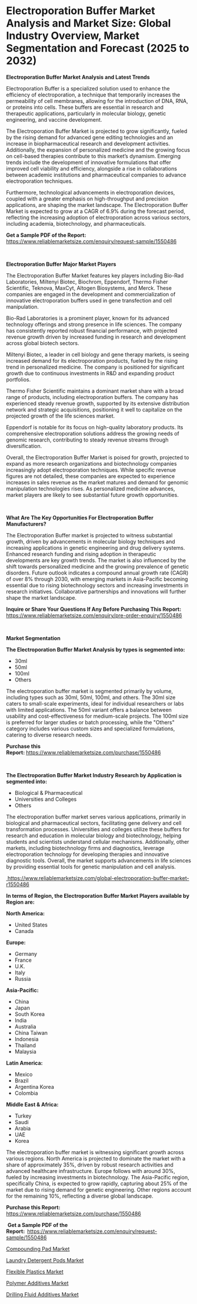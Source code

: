 <p><h1>Electroporation Buffer Market Analysis and Market Size: Global Industry Overview, Market Segmentation and Forecast (2025 to 2032)</h1></p><p><strong>Electroporation Buffer Market Analysis and Latest Trends</strong></p>
<p><p>Electroporation Buffer is a specialized solution used to enhance the efficiency of electroporation, a technique that temporarily increases the permeability of cell membranes, allowing for the introduction of DNA, RNA, or proteins into cells. These buffers are essential in research and therapeutic applications, particularly in molecular biology, genetic engineering, and vaccine development. </p><p>The Electroporation Buffer Market is projected to grow significantly, fueled by the rising demand for advanced gene editing technologies and an increase in biopharmaceutical research and development activities. Additionally, the expansion of personalized medicine and the growing focus on cell-based therapies contribute to this market’s dynamism. Emerging trends include the development of innovative formulations that offer improved cell viability and efficiency, alongside a rise in collaborations between academic institutions and pharmaceutical companies to advance electroporation techniques. </p><p>Furthermore, technological advancements in electroporation devices, coupled with a greater emphasis on high-throughput and precision applications, are shaping the market landscape. The Electroporation Buffer Market is expected to grow at a CAGR of 6.9% during the forecast period, reflecting the increasing adoption of electroporation across various sectors, including academia, biotechnology, and pharmaceuticals.</p></p>
<p><strong>Get a Sample PDF of the Report:&nbsp;</strong> <a href="https://www.reliablemarketsize.com/enquiry/request-sample/1550486?utm_campaign=1991&utm_medium=2&utm_source=Github&utm_content=ia&utm_term=31032025&utm_id=electroporation-buffer">https://www.reliablemarketsize.com/enquiry/request-sample/1550486</a></p>
<p>&nbsp;</p>
<p><strong>Electroporation Buffer Major Market Players</strong></p>
<p><p>The Electroporation Buffer Market features key players including Bio-Rad Laboratories, Miltenyi Biotec, Biochrom, Eppendorf, Thermo Fisher Scientific, Teknova, MaxCyt, Altogen Biosystems, and Merck. These companies are engaged in the development and commercialization of innovative electroporation buffers used in gene transfection and cell manipulation.</p><p>Bio-Rad Laboratories is a prominent player, known for its advanced technology offerings and strong presence in life sciences. The company has consistently reported robust financial performance, with projected revenue growth driven by increased funding in research and development across global biotech sectors.</p><p>Miltenyi Biotec, a leader in cell biology and gene therapy markets, is seeing increased demand for its electroporation products, fueled by the rising trend in personalized medicine. The company is positioned for significant growth due to continuous investments in R&D and expanding product portfolios.</p><p>Thermo Fisher Scientific maintains a dominant market share with a broad range of products, including electroporation buffers. The company has experienced steady revenue growth, supported by its extensive distribution network and strategic acquisitions, positioning it well to capitalize on the projected growth of the life sciences market.</p><p>Eppendorf is notable for its focus on high-quality laboratory products. Its comprehensive electroporation solutions address the growing needs of genomic research, contributing to steady revenue streams through diversification.</p><p>Overall, the Electroporation Buffer Market is poised for growth, projected to expand as more research organizations and biotechnology companies increasingly adopt electroporation techniques. While specific revenue figures are not detailed, these companies are expected to experience increases in sales revenue as the market matures and demand for genomic manipulation technologies rises. As personalized medicine advances, market players are likely to see substantial future growth opportunities.</p></p>
<p>&nbsp;</p>
<p><strong>What Are The Key Opportunities For Electroporation Buffer Manufacturers?</strong></p>
<p><p>The Electroporation Buffer market is projected to witness substantial growth, driven by advancements in molecular biology techniques and increasing applications in genetic engineering and drug delivery systems. Enhanced research funding and rising adoption in therapeutic developments are key growth trends. The market is also influenced by the shift towards personalized medicine and the growing prevalence of genetic disorders. Future outlook indicates a compound annual growth rate (CAGR) of over 8% through 2030, with emerging markets in Asia-Pacific becoming essential due to rising biotechnology sectors and increasing investments in research initiatives. Collaborative partnerships and innovations will further shape the market landscape.</p></p>
<p><strong>Inquire or Share Your Questions If Any Before Purchasing This Report:</strong> <a href="https://www.reliablemarketsize.com/enquiry/pre-order-enquiry/1550486?utm_campaign=1991&utm_medium=2&utm_source=Github&utm_content=ia&utm_term=31032025&utm_id=electroporation-buffer">https://www.reliablemarketsize.com/enquiry/pre-order-enquiry/1550486</a></p>
<p>&nbsp;</p>
<p><strong>Market Segmentation</strong></p>
<p><strong>The Electroporation Buffer Market Analysis by types is segmented into:</strong></p>
<p><ul><li>30ml</li><li>50ml</li><li>100ml</li><li>Others</li></ul></p>
<p><p>The electroporation buffer market is segmented primarily by volume, including types such as 30ml, 50ml, 100ml, and others. The 30ml size caters to small-scale experiments, ideal for individual researchers or labs with limited applications. The 50ml variant offers a balance between usability and cost-effectiveness for medium-scale projects. The 100ml size is preferred for larger studies or batch processing, while the "Others" category includes various custom sizes and specialized formulations, catering to diverse research needs.</p></p>
<p><strong>Purchase this Report:&nbsp;</strong><a href="https://www.reliablemarketsize.com/purchase/1550486?utm_campaign=1991&utm_medium=2&utm_source=Github&utm_content=ia&utm_term=31032025&utm_id=electroporation-buffer">https://www.reliablemarketsize.com/purchase/1550486</a></p>
<p>&nbsp;</p>
<p><strong>The Electroporation Buffer Market Industry Research by Application is segmented into:</strong></p>
<p><ul><li>Biological & Pharmaceutical</li><li>Universities and Colleges</li><li>Others</li></ul></p>
<p><p>The electroporation buffer market serves various applications, primarily in biological and pharmaceutical sectors, facilitating gene delivery and cell transformation processes. Universities and colleges utilize these buffers for research and education in molecular biology and biotechnology, helping students and scientists understand cellular mechanisms. Additionally, other markets, including biotechnology firms and diagnostics, leverage electroporation technology for developing therapies and innovative diagnostic tools. Overall, the market supports advancements in life sciences by providing essential tools for genetic manipulation and cell analysis.</p></p>
<p><a href="https://www.reliablemarketsize.com/global-electroporation-buffer-market-r1550486?utm_campaign=1991&utm_medium=2&utm_source=Github&utm_content=ia&utm_term=31032025&utm_id=electroporation-buffer">&nbsp;https://www.reliablemarketsize.com/global-electroporation-buffer-market-r1550486</a></p>
<p><strong>In terms of Region, the Electroporation Buffer Market Players available by Region are:</strong></p>
<p>
    <p> <strong> North America: </strong>
        <ul>
            <li>United States</li>
            <li>Canada</li>
        </ul>
        </p> 
    <p> <strong> Europe: </strong>
        <ul>
            <li>Germany</li>
            <li>France</li>
            <li>U.K.</li>
            <li>Italy</li>
            <li>Russia</li>
        </ul>
        </p> 
    <p> <strong> Asia-Pacific: </strong>
        <ul>
            <li>China</li>
            <li>Japan</li>
            <li>South Korea</li>
            <li>India</li>
            <li>Australia</li>
            <li>China Taiwan</li>
            <li>Indonesia</li>
            <li>Thailand</li>
            <li>Malaysia</li>
        </ul>
        </p> 
    <p> <strong> Latin America: </strong>
        <ul>
            <li>Mexico</li>
            <li>Brazil</li>
            <li>Argentina Korea</li>
            <li>Colombia</li>
        </ul>
        </p> 
    <p> <strong> Middle East & Africa: </strong>
        <ul>
            <li>Turkey</li>
            <li>Saudi</li>
            <li>Arabia</li>
            <li>UAE</li>
            <li>Korea</li>
        </ul>
    </p>
    </p>
<p><p>The electroporation buffer market is witnessing significant growth across various regions. North America is projected to dominate the market with a share of approximately 35%, driven by robust research activities and advanced healthcare infrastructure. Europe follows with around 30%, fueled by increasing investments in biotechnology. The Asia-Pacific region, specifically China, is expected to grow rapidly, capturing about 25% of the market due to rising demand for genetic engineering. Other regions account for the remaining 10%, reflecting a diverse global landscape.</p></p>
<p><strong>Purchase this Report: </strong><a href="https://www.reliablemarketsize.com/purchase/1550486?utm_campaign=1991&utm_medium=2&utm_source=Github&utm_content=ia&utm_term=31032025&utm_id=electroporation-buffer">https://www.reliablemarketsize.com/purchase/1550486</a></p>
<p>&nbsp;<strong>Get a Sample PDF of the Report:&nbsp;&nbsp;</strong><a href="https://www.reliablemarketsize.com/enquiry/request-sample/1550486?utm_campaign=1991&utm_medium=2&utm_source=Github&utm_content=ia&utm_term=31032025&utm_id=electroporation-buffer">https://www.reliablemarketsize.com/enquiry/request-sample/1550486</a></p>
<p><strong></strong></p>
<p><p><a href="https://github.com/duerknikko44/Market-Research-Report-List-1/blob/main/compounding-pad-market.md?utm_campaign=1991&utm_medium=2&utm_source=Github&utm_content=ia&utm_term=31032025&utm_id=electroporation-buffer">Compounding Pad Market</a></p><p><a href="https://github.com/poskaturovtl/Market-Research-Report-List-1/blob/main/laundry-detergent-pods-market.md?utm_campaign=1991&utm_medium=2&utm_source=Github&utm_content=ia&utm_term=31032025&utm_id=electroporation-buffer">Laundry Detergent Pods Market</a></p><p><a href="https://github.com/pelegeazlie5/Market-Research-Report-List-1/blob/main/flexible-plastics-market.md?utm_campaign=1991&utm_medium=2&utm_source=Github&utm_content=ia&utm_term=31032025&utm_id=electroporation-buffer">Flexible Plastics Market</a></p><p><a href="https://github.com/paulierasho/Market-Research-Report-List-1/blob/main/polymer-additives-market.md?utm_campaign=1991&utm_medium=2&utm_source=Github&utm_content=ia&utm_term=31032025&utm_id=electroporation-buffer">Polymer Additives Market</a></p><p><a href="https://github.com/rafiishibu00/Market-Research-Report-List-1/blob/main/drilling-fluid-additives-market.md?utm_campaign=1991&utm_medium=2&utm_source=Github&utm_content=ia&utm_term=31032025&utm_id=electroporation-buffer">Drilling Fluid Additives Market</a></p></p>